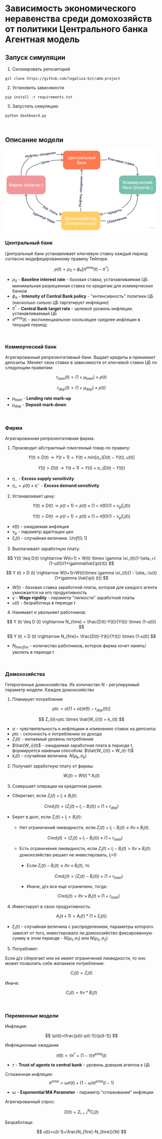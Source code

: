 # **Зависимость экономического неравенства среди домохозяйств от политики Центрального банка** <br/> Агентная модель

## Запуск симуляции

1. Склонировать репозиторий
 
```
git clone https://github.com/legaliza-bit/abm-project
```

2. Установить зависимости

```
pip install -r requirements.txt
```

3. Запустить симуляцию

```
python dashboard.py
```

<br/>

## Описание модели

![flowchart](https://github.com/legaliza-bit/abm-project/blob/main/assets/flowchart.png)

### **Центральный банк**
Центральный банк устанавливает ключевую ставку каждый период согласно модифицированному правилу Тейлора:

$$
\rho (t) = \rho_0 + \phi_{\pi} [\pi^{ema} (t) - \pi^*]
$$

* $\rho_0$ - **Baseline interest rate** - базовая ставка, устанавливаемая ЦБ: минимальная разрешенная ставка по кредитам для коммерческих банков
* $\phi_{\pi}$ - **Intensity of Central Bank policy** - "интенсивность" политики ЦБ (насколько сильно ЦБ таргетирует инфляцию)
* $\pi^*$ - **Central Bank target rate** - целевой уровень инфляции, устанавливаемый ЦБ
* $\pi^{ema} (t)$ - экспоненциальное скользящее среднее инфляции в текущий период:

<br/>

### **Коммерческий банк**

Агрегированный репрезентативный банк. Выдает кредиты и принимает депозиты. Меняет свои ставки в зависимости 
от ключевой ставки ЦБ по следующим правилам:

$$
r_{loan} (t) = (1 + \mu_{loan}) \times \rho (t)
$$

$$
r_{dep} (t) = (1 + \mu_{dep}) \times \rho (t)
$$

* $\mu_{loan}$ - **Lending rate mark-up**
* $\mu_{dep}$ - **Deposit mark-down**

<br/>

### **Фирма**
Агрегированная репрезентативная фирма.

1. Производит абстрактный гомогенный товар по правилу:

$$
Y(t) \leq D(t) \rightarrow Y(t+1) = Y(t) + min[\eta_+ (D(t)-Y(t)), u(t)]
$$

$$
Y(t) > D(t) \rightarrow Y (t+1) = Y(t) + \eta_-(D(t)-Y(t))
$$

* $\eta_-$ - **Excess supply sensitivity**
* $\eta_+ = \rho(t) \times \eta^-$ - **Excess demand sensitivity**

2. Устанавливает цену:

$$
Y (t) \leq D (t) \rightarrow p(t+1) = p(t) \times (1+\hat{\pi}(t))(1+\nu_p \xi_i(t))
$$

$$
Y(t) > D(t) \rightarrow p(t+1) = p(t) \times (1+\hat{\pi}(t))(1-\nu_p \xi_i(t))
$$

* $\hat{\pi}(t)$ - ожидаемая инфляция
* $\nu_p$ - параметр адаптации цен
* $\xi_i(t)$ - случайная величина $~Unif[0;1]$

3. Выплачивает заработную плату:

$$
Y(t) \leq D(t) \rightarrow W(t+1) = W(t) \times \gamma \xi_i(t)(1-\\eta_+) (1-u(t))(1+\gamma\hat{\pi}(t))
$$

$$
Y (t) > D (t) \rightarrow W(t+1)=W(t)\times \gamma \xi_i(t)(1 - \\eta_-)u(t)(1+\gamma \hat{\pi} (t))
$$

* $W(t)$ - базовая ставка заработной платы, которая для каждого агента умножается на его продуктивность
* $\gamma$ - **Wage rigidity** - параметр "липкости" заработной платы
* $u(t)$ - безработица в периоде $t$

4. Нанимает и увольняет работников:

$$
Y (t) \leq D (t) \rightarrow N_{hire} = \frac{D(t)-Y(t)}{Y(t)} \times (1-u(t))
$$

$$
Y (t) > D (t) \rightarrow N_{fire}= \frac{D(t)-Y(t)}{Y(t)} \times (1-u(t))
$$
* $N_{hire/fire}$ - количество работников, которое фирма хочет нанять/уволить в периоде t

<br/>

### **Домохозяйства**

Гетерогенные домохозяйства. Их количество N - регулируемый параметр модели. Каждое домохозяйство

1. Планирует потребление 

$$
ptc = \sigma[(1+\alpha)(\hat{\pi}(t)- r_{dep} (t))]
$$

$$
Z_i(t)=ptc \times \hat{W_i}(t) + k_i(t)
$$

* $\alpha$ - чувствительность к инфляциии и изменению ставок на депозиты
* $ptc$ - склонность к потреблению из дохода
* $Z_i (t)$ - желаемый уровень потребления
* $\hat{W_i}(t)$ - ожидаемая заработная плата в периоде t, формируется наивным способом: $\hat{W_i}(t) = W_i(t-1)$
* $k_i(t)$ - случайная величина $~N(\mu_k,\sigma_k)$


2. Получает заработную плату от фирмы: 

$$
W_i(t)=W(t)*A_i(t) 
$$

3. Совершает операции на кредитном рынке:

- Сберегает, если $Z_i(t)+I_i \leq B_i(t)$:

$$
Cred_i(t) = (Z_i(t)+I_i-B_i(t)) \times (1+r_{dep})
$$

- Берет в долг, если $Z_i(t)+I_i > B_i(t)$:

    - Нет ограничений ликвидности, если $Z_i(t)+I_i-B_i(t) \leq ltv \times B_i(t)$:

    $$
    Cred_i(t) = (Z_i(t)+I_i-B_i(t)) \times (1+r_{loan})
    $$

    - Есть ограничения ликвидности, если $Z_i(t)+I_i-B_i(t) > ltv \times B_i(t)$: домохозяйство решает не инвестировать, $I_i$=0
        - Если $Z_i(t)-B_i(t) \leq ltv \times B_i(t)$, то

        $$
        Cred_i(t) = (Z_i(t)-B_i(t)) \times (1+r_{loan})
        $$

        - Иначе, д/х все еще ограничено, тогда:

        $$
        Cred_i(t) = ltv \times B_i(t) \times (1+r_{loan})
        $$

4. Инвестирует в свою продуктивность:

$$
A_i(t+1) = A_i(t) * (1 + \xi_i (t))
$$

* $\xi_i (t)$ - случайная величина с распределением, параметры которого зависят от того, инвестировало ли домохозяйство фиксированную сумму в этом периоде - $N (\mu_1, \sigma_1)$ или $N (\mu_2, \sigma_2)$

5. Потребляет:

Если д/х сберегает или не имеет ограничений ликвидности, то оно может позволить себе желаемое потребление:

$$
C_i(t) = Z_i(t)
$$

Иначе:

$$
C_i(t) = ltv * B_i(t)
$$


<br/>

### **Переменные модели**

Инфляция:

$$
\pi(t)=\frac{p(t)-p(t-1)}{p(t-1)}
$$

Инфляционные ожидания

$$
\hat{\pi}(t)=\tau \pi^* + (1-\tau) \pi^{ema}(t)
$$

* $\tau$ - **Trust of agents to central bank** - уровень доверия агентов к ЦБ

Сглаженная инфляция:
$$\pi^{ema} = \omega \pi(t) + (1-\omega) \pi^{ema}(t-1)$$
* $\omega$ - **Exponential MA Parameter** - параметр "сглаживания" инфляции

Агрегированный спрос:

$$
D(t)=\Sigma_{i=1}^N C_i(t)
$$

Безработица:

$$
u(t)=u(t-1)+\frac{N_{fire}-N_{hire}}{N}
$$
